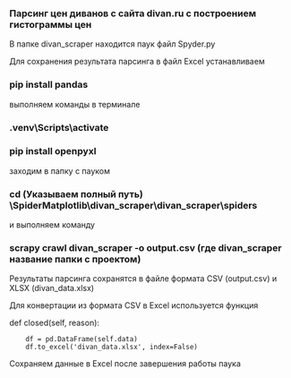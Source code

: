 ### Парсинг цен диванов с сайта divan.ru с построением гистограммы цен
 В папке divan_scraper находится паук файл Spyder.py

 Для сохранения результата парсинга в файл Excel  устанавливаем 

### pip install pandas

выполняем команды в терминале 

###  .venv\Scripts\activate

###  pip install openpyxl  

заходим в папку с пауком 
### cd (Указываем полный путь) \SpiderMatplotlib\divan_scraper\divan_scraper\spiders
 и выполняем команду
### scrapy crawl divan_scraper -o output.csv (где divan_scraper название папки с проектом)
Результаты парсинга сохранятся в файле формата CSV (output.csv) и XLSX (divan_data.xlsx)

Для конвертации из формата CSV в Excel используется функция

 def closed(self, reason):

        df = pd.DataFrame(self.data)
        df.to_excel('divan_data.xlsx', index=False)

Сохраняем данные в Excel после завершения работы паука
